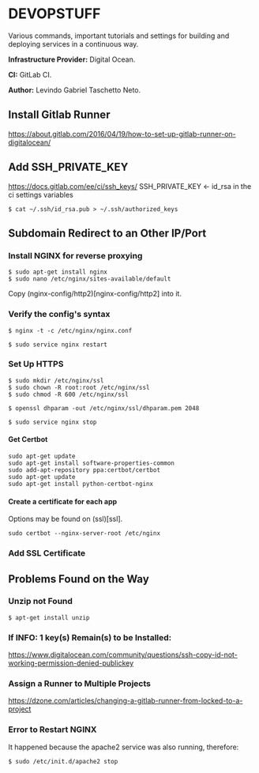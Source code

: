 # DEVOPSTUFF

Various commands, important tutorials and settings for building and deploying services in a continuous way.

**Infrastructure Provider:** Digital Ocean.

**CI:** GitLab CI.

**Author:** Levindo Gabriel Taschetto Neto.

## Install Gitlab Runner
https://about.gitlab.com/2016/04/19/how-to-set-up-gitlab-runner-on-digitalocean/

## Add SSH_PRIVATE_KEY
https://docs.gitlab.com/ee/ci/ssh_keys/
SSH_PRIVATE_KEY <- id_rsa in the ci settings variables
```
$ cat ~/.ssh/id_rsa.pub > ~/.ssh/authorized_keys
```

## Subdomain Redirect to an Other IP/Port
### Install NGINX for reverse proxying

```
$ sudo apt-get install nginx
$ sudo nano /etc/nginx/sites-available/default
```

Copy (nginx-config/http2)[nginx-config/http2] into it.

### Verify the config's syntax
```
$ nginx -t -c /etc/nginx/nginx.conf
```

```
$ sudo service nginx restart
```

### Set Up HTTPS

```
$ sudo mkdir /etc/nginx/ssl
$ sudo chown -R root:root /etc/nginx/ssl
$ sudo chmod -R 600 /etc/nginx/ssl

$ openssl dhparam -out /etc/nginx/ssl/dhparam.pem 2048
```

```
$ sudo service nginx stop
```

#### Get Certbot
```
sudo apt-get update
sudo apt-get install software-properties-common
sudo add-apt-repository ppa:certbot/certbot
sudo apt-get update
sudo apt-get install python-certbot-nginx 
```

#### Create a certificate for each app 

Options may be found on (ssl)[ssl].
```
sudo certbot --nginx-server-root /etc/nginx
```


### Add SSL Certificate

## Problems Found on the Way

### Unzip not Found
```
$ apt-get install unzip
```

### If INFO: 1 key(s) Remain(s) to be Installed:
https://www.digitalocean.com/community/questions/ssh-copy-id-not-working-permission-denied-publickey

### Assign a Runner to Multiple Projects
https://dzone.com/articles/changing-a-gitlab-runner-from-locked-to-a-project

### Error to Restart NGINX

It happened because the apache2 service was also running, therefore:

```
$ sudo /etc/init.d/apache2 stop
```

